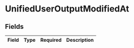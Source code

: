 # UnifiedUserOutputModifiedAt


## Fields

| Field       | Type        | Required    | Description |
| ----------- | ----------- | ----------- | ----------- |